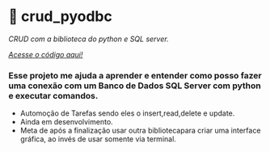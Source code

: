 # :snake: crud_pyodbc
_CRUD com a biblioteca do python e SQL server._

_<a href='https://github.com/CloretoJannuzzi/crud_pyodbc/blob/main/pyodbc.py'>Acesse o código aqui!</a>_

### Esse projeto me ajuda a aprender e entender como posso fazer uma conexão com um Banco de Dados SQL Server com python e executar comandos.

- Automoção de Tarefas sendo eles o insert,read,delete e update.
- Ainda em desenvolvimento.
- Meta de após a finalização usar outra bibliotecapara criar uma interface gráfica, ao invés de usar somente via terminal.
